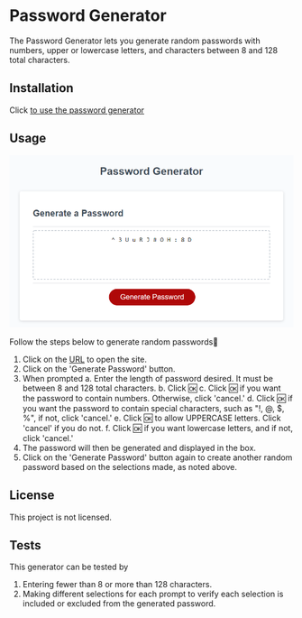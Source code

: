 # Password Generator

The Password Generator lets you generate random passwords with numbers, upper or lowercase letters, and characters between 8 and 128 total characters.

## Installation

Click [to use the password generator](https://hrkoren.github.io/passwordgenerator/)

## Usage 

![Image of Password Generator](./Assets/genpassword.PNG)

Follow the steps below to generate random passwords🔢 
1. Click on the [URL](https://hrkoren.github.io/passwordgenerator/) to open the site.
2. Click on the 'Generate Password' button.
3. When prompted
   a. Enter the length of password desired. It must be between 8 and 128 total characters.
   b. Click 🆗
   c. Click 🆗 if you want the password to contain numbers. Otherwise, click 'cancel.'
   d. Click 🆗 if you want the password to contain special characters, such as "!, @, $, %", if not, click 'cancel.'
   e. Click 🆗 to allow UPPERCASE letters. Click 'cancel' if you do not.
   f. Click 🆗 if you want lowercase letters, and if not, click 'cancel.'
4. The password will then be generated and displayed in the box.
5. Click on the 'Generate Password' button again to create another random password based on the selections made, as noted above.

## License

This project is not licensed.

## Tests

This generator can be tested by
1. Entering fewer than 8 or more than 128 characters.
2. Making different selections for each prompt to verify each selection is included or excluded from the generated password.